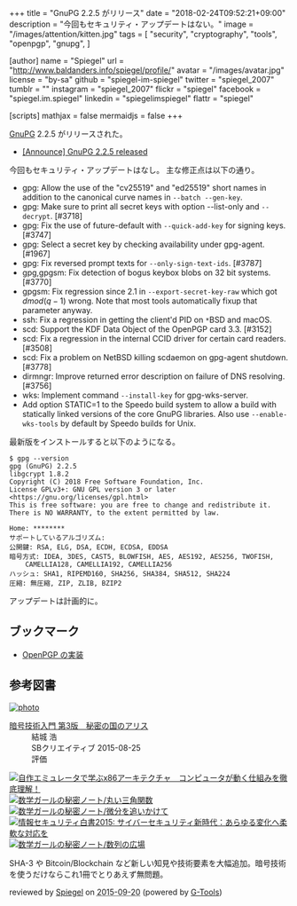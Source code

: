 +++
title = "GnuPG 2.2.5 がリリース"
date = "2018-02-24T09:52:21+09:00"
description = "今回もセキュリティ・アップデートはない。"
image = "/images/attention/kitten.jpg"
tags = [
  "security",
  "cryptography",
  "tools",
  "openpgp",
  "gnupg",
]

[author]
  name      = "Spiegel"
  url       = "http://www.baldanders.info/spiegel/profile/"
  avatar    = "/images/avatar.jpg"
  license   = "by-sa"
  github    = "spiegel-im-spiegel"
  twitter   = "spiegel_2007"
  tumblr    = ""
  instagram = "spiegel_2007"
  flickr    = "spiegel"
  facebook  = "spiegel.im.spiegel"
  linkedin  = "spiegelimspiegel"
  flattr    = "spiegel"

[scripts]
  mathjax = false
  mermaidjs = false
+++

[GnuPG] 2.2.5 がリリースされた。

- [[Announce] GnuPG 2.2.5 released](https://lists.gnupg.org/pipermail/gnupg-announce/2018q1/000420.html)

今回もセキュリティ・アップデートはなし。
主な修正点は以下の通り。

* gpg: Allow the use of the "cv25519" and "ed25519" short names in addition to the canonical curve names in `--batch --gen-key`.
* gpg: Make sure to print all secret keys with option --list-only and `--decrypt`.  [#3718]
* gpg: Fix the use of future-default with `--quick-add-key` for signing keys.  [#3747]
* gpg: Select a secret key by checking availability under gpg-agent. [#1967]
* gpg: Fix reversed prompt texts for `--only-sign-text-ids`.  [#3787]
* gpg,gpgsm: Fix detection of bogus keybox blobs on 32 bit systems. [#3770]
* gpgsm: Fix regression since 2.1 in `--export-secret-key-raw` which got $d mod (q-1)$ wrong.  Note that most tools automatically fixup that parameter anyway.
* ssh: Fix a regression in getting the client'd PID on `*`BSD and macOS.
* scd: Support the KDF Data Object of the OpenPGP card 3.3.  [#3152]
* scd: Fix a regression in the internal CCID driver for certain card readers.  [#3508]
* scd: Fix a problem on NetBSD killing scdaemon on gpg-agent shutdown.  [#3778]
* dirmngr: Improve returned error description on failure of DNS resolving.  [#3756]
* wks: Implement command `--install-key` for gpg-wks-server.
* Add option STATIC=1 to the Speedo build system to allow a build with statically linked versions of the core GnuPG libraries.  Also use `--enable-wks-tools` by default by Speedo builds for Unix.

最新版をインストールすると以下のようになる。

```text
$ gpg --version
gpg (GnuPG) 2.2.5
libgcrypt 1.8.2
Copyright (C) 2018 Free Software Foundation, Inc.
License GPLv3+: GNU GPL version 3 or later <https://gnu.org/licenses/gpl.html>
This is free software: you are free to change and redistribute it.
There is NO WARRANTY, to the extent permitted by law.

Home: ********
サポートしているアルゴリズム:
公開鍵: RSA, ELG, DSA, ECDH, ECDSA, EDDSA
暗号方式: IDEA, 3DES, CAST5, BLOWFISH, AES, AES192, AES256, TWOFISH,
    CAMELLIA128, CAMELLIA192, CAMELLIA256
ハッシュ: SHA1, RIPEMD160, SHA256, SHA384, SHA512, SHA224
圧縮: 無圧縮, ZIP, ZLIB, BZIP2
```

アップデートは計画的に。

## ブックマーク

- [OpenPGP の実装](/openpgp/)

[GnuPG]: https://gnupg.org/ "The GNU Privacy Guard"

## 参考図書

<div class="hreview" ><a class="item url" href="http://www.amazon.co.jp/exec/obidos/ASIN/B015643CPE/baldandersinf-22/"><img src="http://ecx.images-amazon.com/images/I/51t6yHHVwEL._SL160_.jpg" alt="photo" class="photo"  /></a><dl ><dt class="fn"><a class="item url" href="http://www.amazon.co.jp/exec/obidos/ASIN/B015643CPE/baldandersinf-22/">暗号技術入門 第3版　秘密の国のアリス</a></dt><dd>結城 浩 </dd><dd>SBクリエイティブ 2015-08-25</dd><dd>評価<abbr class="rating" title="5"><img src="http://g-images.amazon.com/images/G/01/detail/stars-5-0.gif" alt="" /></abbr> </dd></dl><p class="similar"><a href="http://www.amazon.co.jp/exec/obidos/ASIN/B0148FQNVC/baldandersinf-22/" target="_top"><img src="http://images.amazon.com/images/P/B0148FQNVC.09._SCTHUMBZZZ_.jpg"  alt="自作エミュレータで学ぶx86アーキテクチャ　コンピュータが動く仕組みを徹底理解！"  /></a> <a href="http://www.amazon.co.jp/exec/obidos/ASIN/B00W6NCLJM/baldandersinf-22/" target="_top"><img src="http://images.amazon.com/images/P/B00W6NCLJM.09._SCTHUMBZZZ_.jpg"  alt="数学ガールの秘密ノート/丸い三角関数"  /></a> <a href="http://www.amazon.co.jp/exec/obidos/ASIN/B00Y9EYOIW/baldandersinf-22/" target="_top"><img src="http://images.amazon.com/images/P/B00Y9EYOIW.09._SCTHUMBZZZ_.jpg"  alt="数学ガールの秘密ノート/微分を追いかけて"  /></a> <a href="http://www.amazon.co.jp/exec/obidos/ASIN/B012BYBTZC/baldandersinf-22/" target="_top"><img src="http://images.amazon.com/images/P/B012BYBTZC.09._SCTHUMBZZZ_.jpg"  alt="情報セキュリティ白書2015: サイバーセキュリティ新時代：あらゆる変化へ柔軟な対応を"  /></a> <a href="http://www.amazon.co.jp/exec/obidos/ASIN/B00W6NCLL0/baldandersinf-22/" target="_top"><img src="http://images.amazon.com/images/P/B00W6NCLL0.09._SCTHUMBZZZ_.jpg"  alt="数学ガールの秘密ノート/数列の広場"  /></a> </p>
<p class="description">SHA-3 や Bitcoin/Blockchain など新しい知見や技術要素を大幅追加。暗号技術を使うだけならこれ1冊でとりあえず無問題。</p>
<p class="gtools" >reviewed by <a href='#maker' class='reviewer'>Spiegel</a> on <abbr class="dtreviewed" title="2015-09-20">2015-09-20</abbr> (powered by <a href="http://www.goodpic.com/mt/aws/index.html" >G-Tools</a>)</p>
</div>

